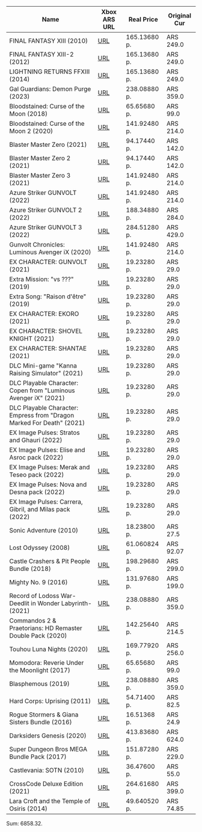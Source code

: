 | Name | Xbox ARS URL | Real Price | Original Cur |
|-|-|-|-|
| FINAL FANTASY XIII (2010)     | [URL](https://www.xbox.com/es-AR/games/store/a/bsg43bdrn81r)     | 165.13680 p.     | ARS 249.0     |
| FINAL FANTASY XIII-2 (2012)     | [URL](https://www.xbox.com/es-AR/games/store/a/c4z18b1hm4fz)     | 165.13680 p.     | ARS 249.0     |
| LIGHTNING RETURNS FFXIII (2014)     | [URL](https://www.xbox.com/es-AR/games/store/a/brrsmnbm1qgg)     | 165.13680 p.     | ARS 249.0     |
| Gal Guardians: Demon Purge (2023)     | [URL](https://www.xbox.com/es-AR/games/store/a/9pbq9gd899zc)     | 238.08880 p.     | ARS 359.0     |
| Bloodstained: Curse of the Moon (2018)     | [URL](https://www.xbox.com/es-AR/games/store/a/btg951rgx7qd)     | 65.65680 p.     | ARS 99.0     |
| Bloodstained: Curse of the Moon 2 (2020)     | [URL](https://www.xbox.com/es-AR/games/store/a/9pp77q60x2wq)     | 141.92480 p.     | ARS 214.0     |
| Blaster Master Zero (2021)     | [URL](https://www.xbox.com/es-AR/games/store/a/9pmn2bnx3h62)     | 94.17440 p.     | ARS 142.0     |
| Blaster Master Zero 2 (2021)     | [URL](https://www.xbox.com/es-AR/games/store/a/9p34qj7qs363)     | 94.17440 p.     | ARS 142.0     |
| Blaster Master Zero 3 (2021)     | [URL](https://www.xbox.com/es-AR/games/store/a/9n866wl46c4f)     | 141.92480 p.     | ARS 214.0     |
| Azure Striker GUNVOLT (2022)     | [URL](https://www.xbox.com/es-AR/games/store/a/9nmlwr5shqqr)     | 141.92480 p.     | ARS 214.0     |
| Azure Striker GUNVOLT 2 (2022)     | [URL](https://www.xbox.com/es-AR/games/store/a/9ng6r01t7k4r)     | 188.34880 p.     | ARS 284.0     |
| Azure Striker GUNVOLT 3 (2022)     | [URL](https://www.xbox.com/es-AR/games/store/a/9pllr2vbz1qb)     | 284.51280 p.     | ARS 429.0     |
| Gunvolt Chronicles: Luminous Avenger iX (2020)     | [URL](https://www.xbox.com/es-AR/games/store/a/9p1qr22109v3)     | 141.92480 p.     | ARS 214.0     |
| EX CHARACTER: GUNVOLT (2021)     | [URL](https://www.xbox.com/es-AR/games/store/a/9p54nj3vvqlv)     | 19.23280 p.     | ARS 29.0     |
| Extra Mission: "vs ???" (2019)     | [URL](https://www.xbox.com/es-AR/games/store/a/9npb1gvthl00)     | 19.23280 p.     | ARS 29.0     |
| Extra Song: "Raison d'être" (2019)     | [URL](https://www.xbox.com/es-AR/games/store/a/9n1vkpwtqmvj)     | 19.23280 p.     | ARS 29.0     |
| EX CHARACTER: EKORO (2021)     | [URL](https://www.xbox.com/es-AR/games/store/a/9n8th728xkgj)     | 19.23280 p.     | ARS 29.0     |
| EX CHARACTER: SHOVEL KNIGHT (2021)     | [URL](https://www.xbox.com/es-AR/games/store/a/9nmkxnkrcjb5)     | 19.23280 p.     | ARS 29.0     |
| EX CHARACTER: SHANTAE (2021)     | [URL](https://www.xbox.com/es-AR/games/store/a/9pgzd87m5fpg)     | 19.23280 p.     | ARS 29.0     |
| DLC Mini-game "Kanna Raising Simulator" (2021)     | [URL](https://www.xbox.com/es-AR/games/store/a/9mz9b0x37mfs)     | 19.23280 p.     | ARS 29.0     |
| DLC Playable Character: Copen from "Luminous Avenger iX" (2021)     | [URL](https://www.xbox.com/es-AR/games/store/a/9n5fk4zrzs7z)     | 19.23280 p.     | ARS 29.0     |
| DLC Playable Character: Empress from "Dragon Marked For Death" (2021)     | [URL](https://www.xbox.com/es-AR/games/store/a/9pp32zscb5ns)     | 19.23280 p.     | ARS 29.0     |
| EX Image Pulses: Stratos and Ghauri (2022)     | [URL](https://www.xbox.com/es-AR/games/store/a/9p467nlbj1m2)     | 19.23280 p.     | ARS 29.0     |
| EX Image Pulses: Elise and Asroc pack (2022)     | [URL](https://www.xbox.com/es-AR/games/store/a/9p6vg4bvtgkh)     | 19.23280 p.     | ARS 29.0     |
| EX Image Pulses: Merak and Teseo pack (2022)     | [URL](https://www.xbox.com/es-AR/games/store/a/9ndkxjp37t0p)     | 19.23280 p.     | ARS 29.0     |
| EX Image Pulses: Nova and Desna pack (2022)     | [URL](https://www.xbox.com/es-AR/games/store/a/9pfmcbv5lmmh)     | 19.23280 p.     | ARS 29.0     |
| EX Image Pulses: Carrera, Gibril, and Milas pack (2022)     | [URL](https://www.xbox.com/es-AR/games/store/a/9n676ndlcncg)     | 19.23280 p.     | ARS 29.0     |
| Sonic Adventure (2010)     | [URL](https://www.xbox.com/es-AR/games/store/a/c1s8x55l9ss1)     | 18.23800 p.     | ARS 27.5     |
| Lost Odyssey (2008)     | [URL](https://www.xbox.com/es-AR/games/store/a/bzb4s8fs8t5b)     | 61.060824 p.     | ARS 92.07     |
| Castle Crashers & Pit People Bundle (2018)     | [URL](https://www.xbox.com/es-AR/games/store/a/bzs8jccjw4r6)     | 198.29680 p.     | ARS 299.0     |
| Mighty No. 9 (2016)     | [URL](https://www.xbox.com/es-AR/games/store/a/c1cj25xtkdsb)     | 131.97680 p.     | ARS 199.0     |
| Record of Lodoss War-Deedlit in Wonder Labyrinth- (2021)     | [URL](https://www.xbox.com/es-AR/games/store/a/9nrbh9hs807l)     | 238.08880 p.     | ARS 359.0     |
| Commandos 2 & Praetorians: HD Remaster Double Pack (2020)     | [URL](https://www.xbox.com/es-AR/games/store/a/9phmn32nzzt9)     | 142.25640 p.     | ARS 214.5     |
| Touhou Luna Nights (2020)     | [URL](https://www.xbox.com/es-AR/games/store/a/9nblgjqqbhh4)     | 169.77920 p.     | ARS 256.0     |
| Momodora: Reverie Under the Moonlight (2017)     | [URL](https://www.xbox.com/es-AR/games/store/a/bpkqz245cq2h)     | 65.65680 p.     | ARS 99.0     |
| Blasphemous (2019)     | [URL](https://www.xbox.com/es-AR/games/store/a/9p0478ztxlz4)     | 238.08880 p.     | ARS 359.0     |
| Hard Corps: Uprising (2011)     | [URL](https://www.xbox.com/es-AR/games/store/a/c30z07t9q9ct)     | 54.71400 p.     | ARS 82.5     |
| Rogue Stormers & Giana Sisters Bundle (2016)     | [URL](https://www.xbox.com/es-AR/games/store/a/c04lg04zjp6v)     | 16.51368 p.     | ARS 24.9     |
| Darksiders Genesis (2020)     | [URL](https://www.xbox.com/es-AR/games/store/a/brz9553vppbd)     | 413.83680 p.     | ARS 624.0     |
| Super Dungeon Bros MEGA Bundle Pack (2017)     | [URL](https://www.xbox.com/es-AR/games/store/a/c11nq8c5t057)     | 151.87280 p.     | ARS 229.0     |
| Castlevania: SOTN (2010)     | [URL](https://www.xbox.com/es-AR/games/store/a/bstm3283756m)     | 36.47600 p.     | ARS 55.0     |
| CrossCode Deluxe Edition (2021)     | [URL](https://www.xbox.com/es-AR/games/store/a/9n53wx4ks2zw)     | 264.61680 p.     | ARS 399.0     |
| Lara Croft and the Temple of Osiris (2014)     | [URL](https://www.xbox.com/es-AR/games/store/a/c3553mb4p5tt)     | 49.640520 p.     | ARS 74.85     |
Sum: 6858.32.
